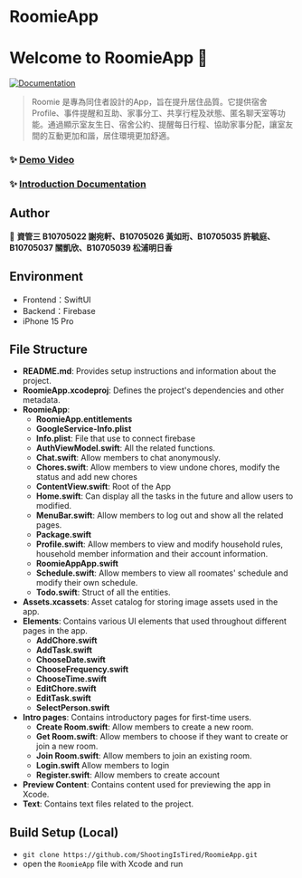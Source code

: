 # RoomieApp
# Welcome to RoomieApp 👋
[![Documentation](https://img.shields.io/badge/documentation-yes-brightgreen.svg)](https://reurl.cc/EjYEZR)

> Roomie 是專為同住者設計的App，旨在提升居住品質。它提供宿舍Profile、事件提醒和互助、家事分工、共享行程及狀態、匿名聊天室等功能。通過顯示室友生日、宿舍公約、提醒每日行程、協助家事分配，讓室友間的互動更加和諧，居住環境更加舒適。

### ✨ [Demo Video](https://reurl.cc/mMzEv7)
### ✨ [Introduction Documentation](https://drive.google.com/file/d/1naASfpKSqLARGcWLwZSepyMqwOWqP8po/view)
## Author

👤 **資管三 B10705022 謝宛軒、B10705026 黃如珩、B10705035 許毓庭、B10705037 關凱欣、B10705039 松浦明日香**

## Environment
- Frontend：SwiftUI
- Backend：Firebase
- iPhone 15 Pro
  
## File Structure

- **README.md**: Provides setup instructions and information about the project.
- **RoomieApp.xcodeproj**: Defines the project's dependencies and other metadata.
- **RoomieApp**:
  - **RoomieApp.entitlements**
  - **GoogleService-Info.plist**
  - **Info.plist**: File that use to connect firebase
  - **AuthViewModel.swift**: All the related functions.
  - **Chat.swift**: Allow members to chat anonymously.
  - **Chores.swift**: Allow members to view undone chores, modify the status and add new chores
  - **ContentView.swift**: Root of the App
  - **Home.swift**: Can display all the tasks in the future and allow users to modified.
  - **MenuBar.swift**: Allow members to log out and show all the related pages.
  - **Package.swift**
  - **Profile.swift**: Allow members to view and modify household rules, household member information and their account information.
  - **RoomieAppApp.swift**
  - **Schedule.swift**: Allow members to view all roomates' schedule and modify their own schedule.
  - **Todo.swift**: Struct of all the entities.
- **Assets.xcassets**: Asset catalog for storing image assets used in the app.
- **Elements**: Contains various UI elements that used throughout different pages in the app.
  - **AddChore.swift**
  - **AddTask.swift**
  - **ChooseDate.swift**
  - **ChooseFrequency.swift**
  - **ChooseTime.swift**
  - **EditChore.swift**
  - **EditTask.swift**
  - **SelectPerson.swift**
- **Intro pages**: Contains introductory pages for first-time users.
  - **Create Room.swift**: Allow members to create a new room.
  - **Get Room.swift**: Allow members to choose if they want to create or join a new room.
  - **Join Room.swift**: Allow members to join an existing room.
  - **Login.swift** Allow members to login
  - **Register.swift**: Allow members to  create account
- **Preview Content**: Contains content used for previewing the app in Xcode.
- **Text**: Contains text files related to the project.

## Build Setup (Local)
- `git clone https://github.com/ShootingIsTired/RoomieApp.git`
- open the `RoomieApp` file with Xcode and run
